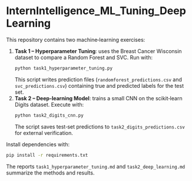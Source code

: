 # InternIntelligence_ML_Tuning_DeepLearning

This repository contains two machine‑learning exercises:

1. **Task 1 – Hyperparameter Tuning**: uses the Breast Cancer Wisconsin dataset to compare a Random Forest and SVC. Run with:
   ```bash
   python task1_hyperparameter_tuning.py
   ```
   This script writes prediction files (`randomforest_predictions.csv` and `svc_predictions.csv`) containing true and predicted labels for the test set.
2. **Task 2 – Deep‑learning Model**: trains a small CNN on the scikit‑learn Digits dataset. Execute with:
   ```bash
   python task2_digits_cnn.py
   ```
   The script saves test‑set predictions to `task2_digits_predictions.csv` for external verification.

Install dependencies with:
```bash
pip install -r requirements.txt
```

The reports `task1_hyperparameter_tuning.md` and `task2_deep_learning.md` summarize the methods and results.
